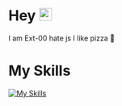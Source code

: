 # Hey <img src="https://media.giphy.com/media/hvRJCLFzcasrR4ia7z/giphy.gif" width="25px">
I am Ext-00
hate js
I like pizza 🍕

# My Skills 
[![My Skills](https://skillicons.dev/icons?i=html,css,js)](https://skillicons.dev)
